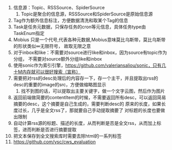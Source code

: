 1. 信息源：Topic、RSSSource、SpiderSource
    1. Topic是聚合的信息源，RSSSource和SpiderSource是原始信息源
2. Tag作为额外信息标注，方便数据清洗和取某个Tag的信息
3. Task是任务元数据，只保存任务的cron等元信息，具体任务type由TaskEnum指定
4. Mobius 只是一个代号,代表各种元数据,Mobius意味莫比乌斯带，莫比乌斯带的形状类似∞无限符号，
   故取无限之意
5. 对于inbox和like：不需要对source进行like和inbox，因为source有topic作为分组，
   不需要对source额外分组like和inbox
6. 使用sonic作为索引引擎，https://github.com/valeriansaliou/sonic，只有几十M内存就可以很好搜索（宣称）
7. 需要把对rss的desc处理后的内容存一下，存一个主干，并且提取出rss的desc的重要的image的src，方便做缩略图显示
   1. 找不到图的话，可以提取出主要关键字，做一个文字云图，然后作为图片
8. 返回前端做简要的contentItem的时候，不需要返回所有desc，可以返回简易摘要的desc，这个摘要是自己生成的，需要判断desc的
原来的长度，如果长度过长，几乎是全文rss了，那就要自己手动提取摘要了
   对标题的长度也要做出限制
6. 自动计算rss源的标题、描述的长度，从而判断是否是全文rss，从而加上标签，进而判断是否进行摘要提取
7. 把文本保存到全文搜索库时需要去除html的一系列标签
8. https://github.com/ysc/cws_evaluation